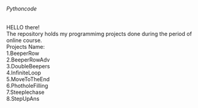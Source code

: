 ###### Pythoncode
HELLO there!\
The repository holds my programmimg projects done during the period of online course.\
Projects Name:\
1.BeeperRow\
2.BeeperRowAdv\
3.DoubleBeepers\
4.InfiniteLoop\
5.MoveToTheEnd\
6.PhotholeFilling\
7.Steeplechase\
8.StepUpAns
